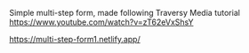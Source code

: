 Simple multi-step form, made following Traversy Media
tutorial https://www.youtube.com/watch?v=zT62eVxShsY

https://multi-step-form1.netlify.app/
